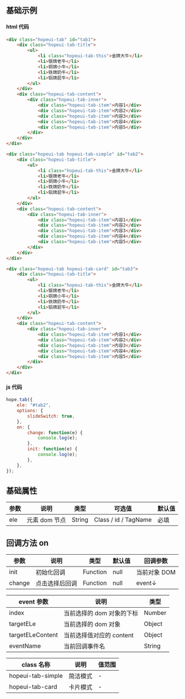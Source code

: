 ## 基础示例

#### html 代码

```html
<div class="hopeui-tab" id="tab1">
    <div class="hopeui-tab-title">
        <ul>
            <li class="hopeui-tab-this">金牌大牛</li>
            <li>银牌老牛</li>
            <li>铜牌小牛</li>
            <li>铁牌奶牛</li>
            <li>铝牌屁牛</li>
        </ul>
    </div>
    <div class="hopeui-tab-content">
        <div class="hopeui-tab-inner">
            <div class="hopeui-tab-item">内容1</div>
            <div class="hopeui-tab-item">内容2</div>
            <div class="hopeui-tab-item">内容3</div>
            <div class="hopeui-tab-item">内容4</div>
            <div class="hopeui-tab-item">内容5</div>
        </div>
    </div>
</div>

<div class="hopeui-tab hopeui-tab-simple" id="tab2">
    <div class="hopeui-tab-title">
        <ul>
            <li class="hopeui-tab-this">金牌大牛</li>
            <li>银牌老牛</li>
            <li>铜牌小牛</li>
            <li>铁牌奶牛</li>
            <li>铝牌屁牛</li>
        </ul>
    </div>
    <div class="hopeui-tab-content">
        <div class="hopeui-tab-inner">
            <div class="hopeui-tab-item">内容1</div>
            <div class="hopeui-tab-item">内容2</div>
            <div class="hopeui-tab-item">内容3</div>
            <div class="hopeui-tab-item">内容4</div>
            <div class="hopeui-tab-item">内容5</div>
        </div>
    </div>
</div>

<div class="hopeui-tab hopeui-tab-card" id="tab3">
    <div class="hopeui-tab-title">
        <ul>
            <li class="hopeui-tab-this">金牌大牛</li>
            <li>银牌老牛</li>
            <li>铜牌小牛</li>
            <li>铁牌奶牛</li>
            <li>铝牌屁牛</li>
        </ul>
    </div>
    <div class="hopeui-tab-content">
        <div class="hopeui-tab-inner">
            <div class="hopeui-tab-item">内容1</div>
            <div class="hopeui-tab-item">内容2</div>
            <div class="hopeui-tab-item">内容3</div>
            <div class="hopeui-tab-item">内容4</div>
            <div class="hopeui-tab-item">内容5</div>
        </div>
    </div>
</div>
```

#### js 代码

```javascript
hope.tab({
    ele: "#tab2",
    options: {
        slideSwitch: true,
    },
    on: {
        change: function(e) {
            console.log(e);
        },
        init: function(e) {
            console.log(e);
        },
    },
});
```

## 基础属性

| 参数 | 说明          | 类型   | 可选值               | 默认值 |
| ---- | ------------- | ------ | -------------------- | ------ |
| ele  | 元素 dom 节点 | String | Class / id / TagName | 必填   |

## 回调方法 on

| 参数   | 说明           | 类型     | 默认值 | 回调参数     |
| ------ | -------------- | -------- | ------ | ------------ |
| init   | 初始化回调     | Function | null   | 当前对象 DOM |
| change | 点击选择后回调 | Function | null   | event↓       |

| event 参数       | 说明                      | 类型   |
| ---------------- | ------------------------- | ------ |
| index            | 当前选择的 dom 对象的下标 | Number |
| targetELe        | 当前选择的 dom 对象       | Object |
| targetELeContent | 当前选择值对应的 content  | Object |
| eventName        | 当前回调事件名            | String |

| class 名称        | 说明     | 值范围 |
| ----------------- | -------- | ------ |
| hopeui-tab-simple | 简洁模式 | -      |
| hopeui-tab-card   | 卡片模式 | -      |
